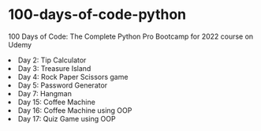 # 100-days-of-code-python
100 Days of Code: The Complete Python Pro Bootcamp for 2022 course on Udemy

<li>Day 2: Tip Calculator</li>
<li>Day 3: Treasure Island</li>
<li>Day 4: Rock Paper Scissors game</li>
<li>Day 5: Password Generator</li>
<li>Day 7: Hangman</li>
<li>Day 15: Coffee Machine</li>
<li>Day 16: Coffee Machine using OOP</li>
<li>Day 17: Quiz Game using OOP</li>